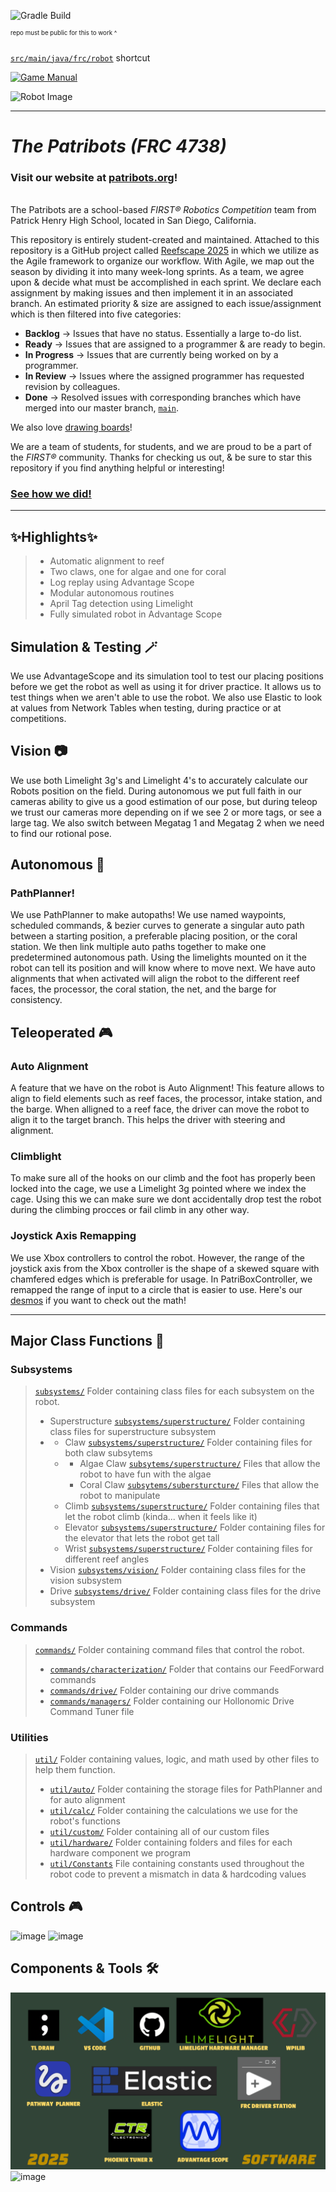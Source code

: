 


![Gradle Build](https://img.shields.io/github/actions/workflow/status/Patribots4738/Reefscape2025/gradle.yml?label=Gradle%20Build&logo=Gradle)

<sup><sup>repo must be public for this to work ^</sup></sup>

[`src/main/java/frc/robot`](src/main/java/frc/robot) shortcut

[![Game Manual](https://static.wixstatic.com/media/695840_853bc2abe81d42d3a57225beb3304874~mv2.jpg)](https://firstfrc.blob.core.windows.net/frc2025/Manual/2025GameManual.pdf)

![Robot Image](images/robot.gif)

____

# _**The Patribots (FRC 4738)**_
### Visit our website at [patribots.org](https://www.patribots.org)!

<br />The Patribots are a school-based _FIRST&reg; Robotics Competition_ team from Patrick Henry High School, located in San Diego, California. 


This repository is entirely student-created and maintained.
Attached to this repository is a GitHub project called [Reefscape 2025](<https://github.com/orgs/Patribots4738/projects/15>) in which we utilize as the Agile framework to organize our workflow. With Agile, we map out the season by dividing it into many week-long sprints. As a team, we agree upon & decide what must be accomplished in each sprint. We declare each assignment by making issues and then implement it in an associated branch. An estimated priority & size are assigned to each issue/assignment which is then filtered into five categories:
  - **Backlog** -> Issues that have no status. Essentially a large to-do list.
  - **Ready** -> Issues that are assigned to a programmer & are ready to begin.
  - **In Progress** -> Issues that are currently being worked on by a programmer.
  - **In Review** -> Issues where the assigned programmer has requested revision by colleagues.
  - **Done** -> Resolved issues with corresponding branches which have merged into our master branch, [`main`](https://github.com/Patribots4738/Crescendo2025/tree/main/src/main).

We also love [drawing boards](https://www.tldraw.com/v/YKJloESPqAyu62wxqEQ8U?v=1783,102,6548,3115&p=page)!
    
We are a team of students, for students, and we are proud to be a part of the _FIRST&reg;_ community.
Thanks for checking us out, & be sure to star this repository if you find anything helpful or interesting!

### [See how we did!](https://www.statbotics.io/team/4738)


____

## ✨Highlights✨

>	- Automatic alignment to reef
>	- Two claws, one for algae and one for coral
>	- Log replay using Advantage Scope
>	- Modular autonomous routines
>	- April Tag detection using Limelight
>	- Fully simulated robot in Advantage Scope

## Simulation & Testing 🪄
We use AdvantageScope and its simulation tool to test our placing positions before we get the robot as well as using it for driver practice. It allows us to test things when we aren't able to use the robot. We also use Elastic to look at values from Network Tables when testing, during practice or at competitions.

## Vision 📷
We use both Limelight 3g's and Limelight 4's to accurately calculate our Robots position on the field. During autonomous we put full faith in our cameras ability to give us a good estimation of our pose, but during teleop we trust our cameras more depending on if we see 2 or more tags, or see a large tag. We also switch between Megatag 1 and Megatag 2 when we need to find our rotional pose.

## Autonomous 🤖
  ### PathPlanner!
  We use PathPlanner to make autopaths! We use named waypoints, scheduled commands, & bezier curves to generate a singular auto path between a starting position, a preferable placing position, or the coral station. We then link multiple auto paths together to make one predetermined autonomous path. Using the limelights mounted on it the robot can tell its position and will know where to move next. We have auto alignments that when activated will align the robot to the different reef faces, the processor, the coral station, the net, and the barge for consistency. 

## Teleoperated 🎮
  ### Auto Alignment
  A feature that we have on the robot is Auto Alignment! This feature allows to align to field elements such as reef faces, the processor, intake station, and the barge. When alligned to a reef face, the driver can move the robot to align it to the target branch. This helps the driver with steering and alignment.

  ### Climblight
  To make sure all of the hooks on our climb and the foot has properly been locked into the cage, we use a Limelight 3g pointed where we index the cage. Using this we can make sure we dont accidentally drop test the robot during the climbing procces or fail climb in any other way.

### Joystick Axis Remapping
  We use Xbox controllers to control the robot. However, the range of the joystick axis from the Xbox controller is the shape of a skewed square with chamfered edges which is preferable for usage. In PatriBoxController, we remapped the range of input to a circle that is easier to use. Here's our [desmos](https://www.desmos.com/calculator/e07raajzh5) if you want to check out the math!


______
## Major Class Functions 🤩

### Subsystems

> [`subsystems/`](src/main/java/frc/robot/subsystems) Folder containing class files for each subsystem on the robot.
> - Superstructure [`subsystems/superstructure/`](src/main/java/frc/robot/subsystems/superstructure) Folder containing class files for superstructure subsystem
> - - Claw [`subsystems/superstructure/`](scr/main/java/frc/robot/subsytems/superstructure/claw) Folder containing files for both claw subsytems
>   - - Algae Claw [`subsytems/superstructure/`](scr/main/java/frc/robot/subsytems/superstructure/claw/algae) Files that allow the robot to have fun with the algae
>     - Coral Claw [`subsytems/subersturcture/`](scr/main/java/frc/robot/subsytems/superstructure/claw/coral) Files that allow the robot to manipulate
>   - Climb [`subsystems/superstructure/`](scr/main/java/frc/robot/subsytems/superstructure/climb) Folder containing files that let the robot climb (kinda... when it feels like it)
>    - Elevator [`subsystems/superstructure/`](scr/main/java/frc/robot/subsytems/superstructure/elevator) Folder containing files for the elevator that lets the robot get tall
>    - Wrist [`subsystems/superstructure/`](scr/main/java/frc/robot/subsytems/superstructure/wrist) Folder containing files for different reef angles
> - Vision [`subsystems/vision/`](src/main/java/frc/robot/subsystems/vision) Folder containing class files for the vision subsystem
> - Drive [`subsystems/drive/`](src/main/java/frc/robot/subsystems/drive) Folder containing class files for the drive subsystem
>
> 
### Commands
> [`commands/`](src/main/java/frc/robot/commands) Folder containing command files that control the robot.
>   - [`commands/characterization/`](src/main/java/frc/robot/commands/characterization) Folder that contains our FeedForward commands
>   - [`commands/drive/`](src/main/java/frc/robot/commands/drive) Folder containing our drive commands
>   - [`commands/managers/`](src/main/java/frc/robot/commands/managers) Folder containing our Hollonomic Drive Command Tuner file

### Utilities
> [`util/`](src/main/java/frc/robot/util) Folder containing values, logic, and math used by other files to help them function.
> - [`util/auto/`](src/main/java/frc/robot/util/auto) Folder containing the storage files for PathPlanner and for auto alignment
> - [`util/calc/`](src/main/java/frc/robot/util/calc) Folder containing the calculations we use for the robot's functions
> - [`util/custom/`](src/main/java/frc/robot/util/custom) Folder containing all of our custom files
> - [`util/hardware/`](src/main/java/frc/robot/util/hardware) Folder containing folders and files for each hardware component we program
> - [`util/Constants`](src/main/java/frc/robot/util/Constants.java) File containing constants used throughout the robot code to prevent a mismatch in data & hardcoding values

## Controls 🎮
![image](https://github.com/user-attachments/assets/590642e6-7ad0-47f0-adc2-b79603a9b17d)
![image](https://github.com/user-attachments/assets/3db3ddbe-14d3-4eb4-9c93-6a3d28a0b647)


## Components & Tools 🛠️
![image](/images/robot_software.svg)
![image](/images/robot_hardware.svg)

 